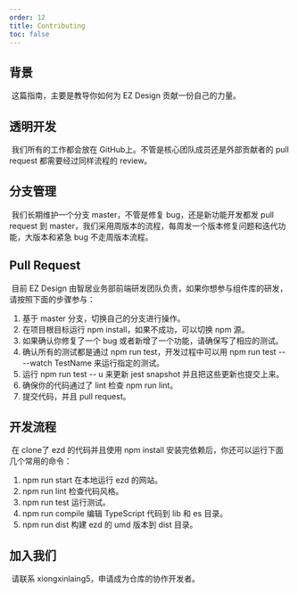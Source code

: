 ```yaml
---
order: 12
title: Contributing
toc: false
---
```


## 背景
​
这篇指南，主要是教导你如何为 EZ Design 贡献一份自己的力量。

## 透明开发
​
我们所有的工作都会放在 GitHub上。不管是核心团队成员还是外部贡献者的 pull request 都需要经过同样流程的 review。

## 分支管理
​
我们长期维护一个分支 master，不管是修复 bug，还是新功能开发都发 pull request 到 master，我们采用周版本的流程，每周发一个版本修复问题和迭代功能，大版本和紧急 bug 不走周版本流程。

## Pull Request
​
目前 EZ Design 由智居业务部前端研发团队负责，如果你想参与组件库的研发，请按照下面的步骤参与：

1. 基于 master 分支，切换自己的分支进行操作。
2. 在项目根目标运行 npm install，如果不成功，可以切换 npm 源。
3. 如果确认你修复了一个 bug 或者新增了一个功能，请确保写了相应的测试。
4. 确认所有的测试都是通过 npm run test，开发过程中可以用 npm run test -- --watch TestName 来运行指定的测试。
5. 运行 npm run test -- u 来更新 jest snapshot 并且把这些更新也提交上来。
6. 确保你的代码通过了 lint 检查 npm run lint。
7. 提交代码，并且 pull request。

## 开发流程
​
在 clone了 ezd 的代码并且使用 npm install 安装完依赖后，你还可以运行下面几个常用的命令：

1. npm run start 在本地运行 ezd 的网站。
2. npm run lint 检查代码风格。
3. npm run test 运行测试。
4. npm run compile 编辑 TypeScript 代码到 lib 和 es 目录。
5. npm run dist 构建 ezd 的 umd 版本到 dist 目录。

## 加入我们
​
请联系 xiongxinlaing5，申请成为仓库的协作开发者。
​

​


